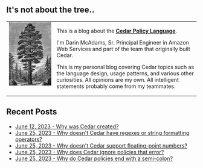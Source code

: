 ## It's not about the tree..
<html>
<table style="border-collapse: collapse; padding: 0; margin: 0;">
        <tr>
            <td style="border: none; width: 25%; vertical-align: top">
                <img src="./img/IllustratedCedarTree.jpeg" alt="Your Image" style="display: block; width: 100%; height: auto;">
            </td>
            <td style="border: none; vertical-align: top">
	        <p>
		This is a blog about the <strong><a href="https://www.cedarpolicy.com/">Cedar Policy Language</a></strong>.
                <p>
                I'm Darin McAdams, Sr. Principal Engineer in Amazon Web Services and part of the team that originally built Cedar.
		</p>
		<p>
		This is my personal blog covering Cedar topics such as the language design, usage patterns, and various other curiosities. All opinions are my own. All intelligent statements probably come from my teammates.
                </p>
            </td>
        </tr>
</table>
</html>

## Recent Posts
* [June 12, 2023 - Why was Cedar created?](./design/why-cedar/content.md)
* [June 25, 2023 - Why doesn't Cedar have regexes or string formatting operators?](./design/why-no-regex/content.md)
* [June 25, 2023 - Why doesn't Cedar support floating-point numbers?](./design/why-no-float/content.md)
* [June 25, 2023 - Why does Cedar ignore policies that error?](./design/why-ignore-errors/content.md)
* [June 25, 2023 - Why do Cedar policies end with a semi-colon?](./design/why-semicolon/content.md)